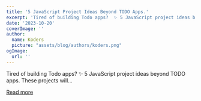 ```yaml
---
title: '5 JavaScript Project Ideas Beyond TODO Apps.'
excerpt: 'Tired of building Todo apps?  ✨ 5 JavaScript project ideas beyond TODO apps.  These projects will...'
date: '2023-10-20'
coverImage: ''
author:
  name: Koders
  picture: "assets/blog/authors/koders.png"
ogImage:
  url: ''
---
```


Tired of building Todo apps?  ✨ 5 JavaScript project ideas beyond TODO apps.  These projects will...

[Read more](https://dev.to/swastikyadav/5-javascript-project-ideas-beyond-todo-apps-h9h)
